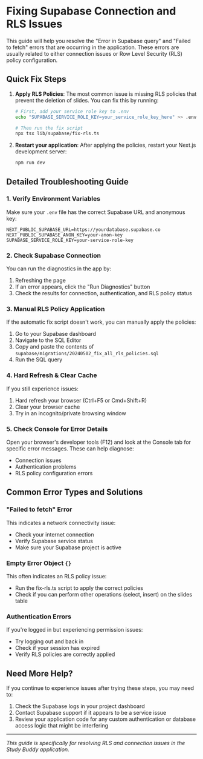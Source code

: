 # Fixing Supabase Connection and RLS Issues

This guide will help you resolve the "Error in Supabase query" and "Failed to fetch" errors that are occurring in the application. These errors are usually related to either connection issues or Row Level Security (RLS) policy configuration.

## Quick Fix Steps

1. **Apply RLS Policies**:
   The most common issue is missing RLS policies that prevent the deletion of slides. You can fix this by running:

   ```bash
   # First, add your service role key to .env
   echo "SUPABASE_SERVICE_ROLE_KEY=your_service_role_key_here" >> .env

   # Then run the fix script
   npx tsx lib/supabase/fix-rls.ts
   ```

2. **Restart your application**:
   After applying the policies, restart your Next.js development server:

   ```bash
   npm run dev
   ```

## Detailed Troubleshooting Guide

### 1. Verify Environment Variables

Make sure your `.env` file has the correct Supabase URL and anonymous key:

```
NEXT_PUBLIC_SUPABASE_URL=https://yourdatabase.supabase.co
NEXT_PUBLIC_SUPABASE_ANON_KEY=your-anon-key
SUPABASE_SERVICE_ROLE_KEY=your-service-role-key
```

### 2. Check Supabase Connection

You can run the diagnostics in the app by:

1. Refreshing the page
2. If an error appears, click the "Run Diagnostics" button
3. Check the results for connection, authentication, and RLS policy status

### 3. Manual RLS Policy Application

If the automatic fix script doesn't work, you can manually apply the policies:

1. Go to your Supabase dashboard
2. Navigate to the SQL Editor
3. Copy and paste the contents of `supabase/migrations/20240502_fix_all_rls_policies.sql`
4. Run the SQL query

### 4. Hard Refresh & Clear Cache

If you still experience issues:

1. Hard refresh your browser (Ctrl+F5 or Cmd+Shift+R)
2. Clear your browser cache
3. Try in an incognito/private browsing window

### 5. Check Console for Error Details

Open your browser's developer tools (F12) and look at the Console tab for specific error messages. These can help diagnose:

- Connection issues
- Authentication problems
- RLS policy configuration errors

## Common Error Types and Solutions

### "Failed to fetch" Error

This indicates a network connectivity issue:

- Check your internet connection
- Verify Supabase service status
- Make sure your Supabase project is active

### Empty Error Object `{}`

This often indicates an RLS policy issue:

- Run the fix-rls.ts script to apply the correct policies
- Check if you can perform other operations (select, insert) on the slides table

### Authentication Errors

If you're logged in but experiencing permission issues:

- Try logging out and back in
- Check if your session has expired
- Verify RLS policies are correctly applied

## Need More Help?

If you continue to experience issues after trying these steps, you may need to:

1. Check the Supabase logs in your project dashboard
2. Contact Supabase support if it appears to be a service issue
3. Review your application code for any custom authentication or database access logic that might be interfering

---

_This guide is specifically for resolving RLS and connection issues in the Study Buddy application._
